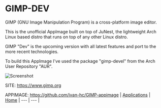 # GIMP-DEV

 GIMP (GNU Image Manipulation Program) is a cross-platform image editor.

 This is the unofficial AppImage built on top of JuNest, the lightweight  Arch Linux based distro that runs on top of any other Linux distro.
 
 GIMP "Dev" is the upcoming version with all latest features and port to the more recent technologies.
 
 To build this AppImage I've used the package "gimp-devel" from the Arch User Repository "AUR".

 ![Screenshot](https://www.gimp.org/news/2020/11/06/gimp-2-99-2-released/gimp-2-99-2-overview.jpg)

 SITE: https://www.gimp.org


 APPIMAGE: https://github.com/ivan-hc/GIMP-appimage
 | [Applications](https://portable-linux-apps.github.io/apps.html) | [Home](https://portable-linux-apps.github.io)
 | --- | --- |
